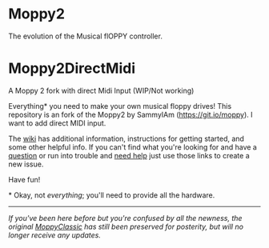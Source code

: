 # Moppy2
The evolution of the Musical flOPPY controller.
# Moppy2DirectMidi
A Moppy 2 fork with direct Midi Input (WIP/Not working)

Everything* you need to make your own musical floppy drives!
This repository is an fork of the Moppy2 by SammyIAm (https://git.io/moppy). I want to add direct MIDI input.

The [wiki](https://github.com/SammyIAm/Moppy2/wiki) has additional information, instructions for getting started, and some other helpful info.  If you can't find what you're looking for and have a [question](https://github.com/SammyIAm/Moppy2/issues/new?labels=question) or run into trouble and [need help](https://github.com/SammyIAm/Moppy2/issues/new?body=If%20you%27re%20having%20trouble%2C%20try%20to%20describe%20what%20you%27ve%20done%20so%20far%20and%20what%20%2Adoes%2A%20work%20so%20we%20don%27t%20ask%20you%20to%20try%20things%20you%27ve%20already%20done.%20%20If%20you%20can%20provide%20screenshots%2C%20logs%2C%20or%20videos%2C%20they%20can%20really%20help%20get%20a%20faster%20response%21) just use those links to create a new issue.
	
Have fun!

\* Okay, not _everything_; you'll need to provide all the hardware.

-------
*If you've been here before but you're confused by all the newness, the original [MoppyClassic](https://github.com/SammyIAm/MoppyClassic) has still been preserved for posterity, but will no longer receive any updates.*
